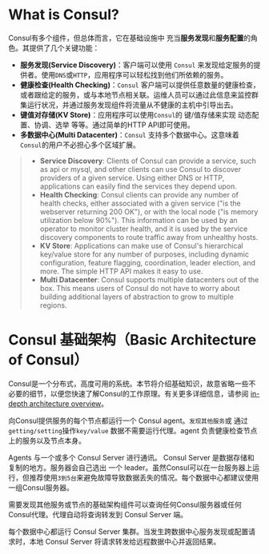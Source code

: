 # What is Consul?

Consul有多个组件，但总体而言，它在基础设施中 充当**服务发现**和**服务配置**的角色。其提供了几个关键功能：

- **服务发现(Service Discovery)**：客户端可以使用 `Consul` 来发现给定服务的提供者。使用`DNS`或`HTTP`，应用程序可以轻松找到他们所依赖的服务。
- **健康检查(Health Checking)**：`Consul` 客户端可以提供任意数量的健康检查，或者跟给定的服务，或与本地节点相关联。运维人员可以通过此信息来监控群集运行状况，并通过服务发现组件将流量从不健康的主机中引导出去。
- **键值对存储(KV Store)**：应用程序可以使用`Consul`的 键/值存储来实现 动态配置、协调、选举  等等。通过简单的HTTP API即可使用。
- **多数据中心(Multi Datacenter)**：`Consul` 支持多个数据中心。这意味着`Consul`的用户不必担心多个区域扩展。

> - **Service Discovery**: Clients of Consul can provide a service, such as api or mysql, and other clients can use Consul to discover providers of a given service. Using either DNS or HTTP, applications can easily find the services they depend upon.
> - **Health Checking**: Consul clients can provide any number of health checks, either associated with a given service ("is the webserver returning 200 OK"), or with the local node ("is memory utilization below 90%"). This information can be used by an operator to monitor cluster health, and it is used by the service discovery components to route traffic away from unhealthy hosts.
> - **KV Store**: Applications can make use of Consul's hierarchical key/value store for any number of purposes, including dynamic configuration, feature flagging, coordination, leader election, and more. The simple HTTP API makes it easy to use.
> - **Multi Datacenter**: Consul supports multiple datacenters out of the box. This means users of Consul do not have to worry about building additional layers of abstraction to grow to multiple regions.



# Consul 基础架构（Basic Architecture of Consul）

Consul是一个分布式，高度可用的系统。本节将介绍基础知识，故意省略一些不必要的细节，以便您快速了解Consul的工作原理。有关更多详细信息，请参阅 [ in-depth architecture overview](https://www.consul.io/docs/internals/architecture.html)。

向Consul提供服务的每个节点都运行一个 Consul agent。`发现其他服务`或 通过`getting/setting`操作`key/value` 数据不需要运行代理。agent 负责健康检查节点上的服务以及节点本身。

Agents 与一个或多个 Consul Server 进行通讯。 Consul Server 是数据存储和复制的地方。服务器会自己选出 一个 leader。虽然Consul可以在一台服务器上运行，但推荐使用`3到5台`来避免故障导致数据丢失的情况。每个数据中心都建议使用一组Consul服务器。

需要发现其他服务或节点的基础架构组件可以查询任何Consul服务器或任何Consul代理。代理自动将查询转发到 Consul Server 端。

每个数据中心都运行 Consul Server 集群。当发生跨数据中心服务发现或配置请求时，本地 Consul Server 将请求转发给远程数据中心并返回结果。

